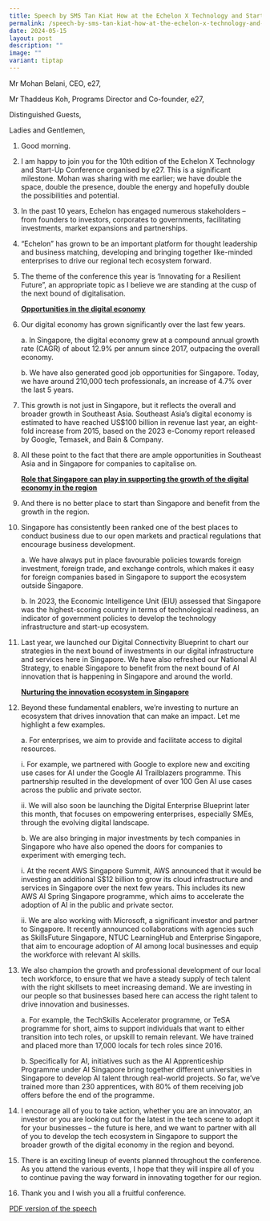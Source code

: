 ```yaml
---
title: Speech by SMS Tan Kiat How at the Echelon X Technology and Startup Conference
permalink: /speech-by-sms-tan-kiat-how-at-the-echelon-x-technology-and-startup-conference/
date: 2024-05-15
layout: post
description: ""
image: ""
variant: tiptap
---
```

<p>Mr Mohan Belani, CEO, e27,</p>
<p>Mr Thaddeus Koh, Programs Director and Co-founder, e27,</p>
<p>Distinguished Guests,</p>
<p>Ladies and Gentlemen,</p>
<p></p>
<ol data-tight="true" class="tight">
<li>
<p>Good morning.</p>
<p></p>
</li>
<li>
<p>I am happy to join you for the 10th edition of the Echelon X Technology
and Start-Up Conference organised by e27. This is a significant milestone.
Mohan was sharing with me earlier; we have double the space, double the
presence, double the energy and hopefully double the possibilities and
potential.</p>
<p></p>
</li>
<li>
<p>In the past 10 years, Echelon has engaged numerous stakeholders – from
founders to investors, corporates to governments, facilitating investments,
market expansions and partnerships.</p>
<p></p>
</li>
<li>
<p>“Echelon” has grown to be an important platform for thought leadership
and business matching, developing and bringing together like-minded enterprises
to drive our regional tech ecosystem forward.</p>
<p></p>
</li>
<li>
<p>The theme of the conference this year is ‘Innovating for a Resilient Future”,
an appropriate topic as I believe we are standing at the cusp of the next
bound of digitalisation.</p>
<p></p>
<p><strong><u>Opportunities in the digital economy</u></strong>
</p>
<p></p>
</li>
<li>
<p>Our digital economy has grown significantly over the last few years.</p>
<p>a. In Singapore, the digital economy grew at a compound annual growth
rate (CAGR) of about 12.9% per annum since 2017, outpacing the overall
economy.</p>
<p>b. We have also generated good job opportunities for Singapore. Today,
we have around 210,000 tech professionals, an increase of 4.7% over the
last 5 years.</p>
<p></p>
</li>
<li>
<p>This growth is not just in Singapore, but it reflects the overall and
broader growth in Southeast Asia. Southeast Asia’s digital economy is estimated
to have reached US$100 billion in revenue last year, an eight-fold increase
from 2015, based on the 2023 e-Conomy report released by Google, Temasek,
and Bain &amp; Company.</p>
<p></p>
</li>
<li>
<p>All these point to the fact that there are ample opportunities in Southeast
Asia and in Singapore for companies to capitalise on.</p>
<p></p>
<p><strong><u>Role that Singapore can play in supporting the growth of the digital economy in the region</u></strong>
</p>
<p></p>
</li>
<li>
<p>And there is no better place to start than Singapore and benefit from
the growth in the region.</p>
<p></p>
</li>
<li>
<p>Singapore has consistently been ranked one of the best places to conduct
business due to our open markets and practical regulations that encourage
business development.</p>
<p>a. We have always put in place favourable policies towards foreign investment,
foreign trade, and exchange controls, which makes it easy for foreign companies
based in Singapore to support the ecosystem outside Singapore.</p>
<p>b. In 2023, the Economic Intelligence Unit (EIU) assessed that Singapore
was the highest-scoring country in terms of technological readiness, an
indicator of government policies to develop the technology infrastructure
and start-up ecosystem.</p>
<p></p>
</li>
<li>
<p>Last year, we launched our Digital Connectivity Blueprint to chart our
strategies in the next bound of investments in our digital infrastructure
and services here in Singapore. We have also refreshed our National AI
Strategy, to enable Singapore to benefit from the next bound of AI innovation
that is happening in Singapore and around the world.</p>
<p></p>
<p><strong><u>Nurturing the innovation ecosystem in Singapore</u></strong>
</p>
<p></p>
</li>
<li>
<p>Beyond these fundamental enablers, we’re investing to nurture an ecosystem
that drives innovation that can make an impact. Let me highlight a few
examples.</p>
<p>a. For enterprises, we aim to provide and facilitate access to digital
resources.</p>
<p>i. For example, we partnered with Google to explore new and exciting use
cases for AI under the Google AI Trailblazers programme. This partnership
resulted in the development of over 100 Gen AI use cases across the public
and private sector.</p>
<p>ii. We will also soon be launching the Digital Enterprise Blueprint later
this month, that focuses on empowering enterprises, especially SMEs, through
the evolving digital landscape.</p>
<p>b. We are also bringing in major investments by tech companies in Singapore
who have also opened the doors for companies to experiment with emerging
tech.</p>
<p>i. At the recent AWS Singapore Summit, AWS announced that it would be
investing an additional S$12 billion to grow its cloud infrastructure and
services in Singapore over the next few years. This includes its new AWS
AI Spring Singapore programme, which aims to accelerate the adoption of
AI in the public and private sector.</p>
<p>ii. We are also working with Microsoft, a significant investor and partner
to Singapore. It recently announced collaborations with agencies such as
SkillsFuture Singapore, NTUC LearningHub and Enterprise Singapore, that
aim to encourage adoption of AI among local businesses and equip the workforce
with relevant AI skills.</p>
<p></p>
</li>
<li>
<p>We also champion the growth and professional development of our local
tech workforce, to ensure that we have a steady supply of tech talent with
the right skillsets to meet increasing demand. We are investing in our
people so that businesses based here can access the right talent to drive
innovation and businesses.</p>
<p>a. For example, the TechSkills Accelerator programme, or TeSA programme
for short, aims to support individuals that want to either transition into
tech roles, or upskill to remain relevant. We have trained and placed more
than 17,000 locals for tech roles since 2016.</p>
<p>b. Specifically for AI, initiatives such as the AI Apprenticeship Programme
under AI Singapore bring together different universities in Singapore to
develop AI talent through real-world projects. So far, we’ve trained more
than 230 apprentices, with 80% of them receiving job offers before the
end of the programme.</p>
<p></p>
</li>
<li>
<p>I encourage all of you to take action, whether you are an innovator, an
investor or you are looking out for the latest in the tech scene to adopt
it for your businesses – the future is here, and we want to partner with
all of you to develop the tech ecosystem in Singapore to support the broader
growth of the digital economy in the region and beyond.</p>
<p></p>
</li>
<li>
<p>There is an exciting lineup of events planned throughout the conference.
As you attend the various events, I hope that they will inspire all of
you to continue paving the way forward in innovating together for our region.</p>
<p></p>
</li>
<li>
<p>Thank you and I wish you all a fruitful conference.</p>
</li>
</ol>
<p><a href="/files/Speeches 2024/Speech_by_SMS_Tan_Kiat_How_at_the_Echelon_X_Technology_and_Startup_Conference.pdf" rel="noopener noreferrer nofollow" target="_blank">PDF version of the speech</a>
</p>
<p></p>